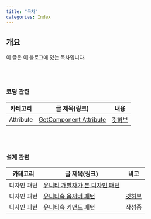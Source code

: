 ```yaml
---
title: "목차"
categories: Index
---
```


## 개요
이 글은 이 블로그에 있는 목차입니다. <br>

<br>
<br>

### 코딩 관련

| 카테고리 | 글 제목(링크) | 내용 |
|---|---|---|
| Attribute | [GetComponent Attribute](https://korstrix.github.io/unity/unitylibrary/attribute/GetComponent_Attribute/) | [깃허브](https://github.com/KorStrix/Unity_GetComponentAttribute) |


<br>
<br>

### 설계 관련

| 카테고리 | 글 제목(링크) | 비고 |
|---|---|---|
| 디자인 패턴 | [유니티 개발자가 본 디자인 패턴](https://korstrix.github.io/designpattern/Design_Pattern/) | |
| 디자인 패턴 | [유니티속 옵저버 패턴](https://korstrix.github.io/unity/unitylibrary/designpattern/Observer_Pattern/) | [깃허브](https://github.com/KorStrix/Unity_ObserverPattern) |
| 디자인 패턴 | [유니티속 커맨드 패턴]() | 작성중 |
